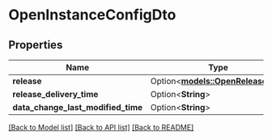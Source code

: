 # OpenInstanceConfigDto

## Properties

Name | Type | Description | Notes
------------ | ------------- | ------------- | -------------
**release** | Option<[**models::OpenReleaseDto**](OpenReleaseDTO.md)> |  | [optional]
**release_delivery_time** | Option<**String**> |  | [optional]
**data_change_last_modified_time** | Option<**String**> |  | [optional]

[[Back to Model list]](../README.md#documentation-for-models) [[Back to API list]](../README.md#documentation-for-api-endpoints) [[Back to README]](../README.md)


